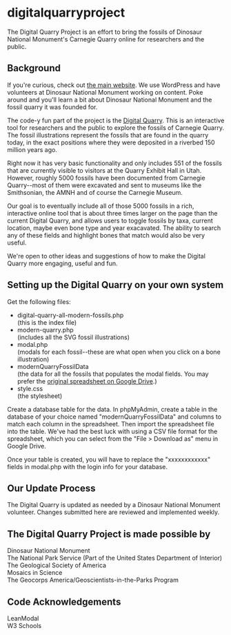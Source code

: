 # digitalquarryproject
<p>The Digital Quarry Project is an effort to bring the fossils of Dinosaur National Monument's Carnegie Quarry online for researchers and the public.</p>

<h2>Background</h2>
<p>If you're curious, check out <a href="http://www.carnegiequarry.com/">the main website</a>. 
We use WordPress and have volunteers at Dinosaur National Monument working on content. Poke around and you'll learn a bit about Dinosaur National Monument and the fossil quarry it was founded for.</p>

<p>The code-y fun part of the project is the <a href="http://www.carnegiequarry.com/modern-quarry/digital-quarry-all-modern-fossils.php#anchor">Digital Quarry</a>. 
This is an interactive tool for researchers and the public to explore the fossils of Carnegie Quarry. The fossil illustrations represent the fossils that are found in the quarry today, in the exact positions where they were deposited in a riverbed 150 million years ago.</p>

<p>Right now it has very basic functionality and only includes 551 of the fossils that are currently visible to visitors at the Quarry Exhibit Hall in Utah. However, roughly 5000 fossils have been documented from Carnegie Quarry--most of them were excavated and sent to museums like the Smithsonian, the AMNH and of course the Carnegie Museum. </p>

<p>Our goal is to eventually include all of those 5000 fossils in a rich, interactive online tool that is about three times larger on the page than the current Digital Quarry, and allows users to toggle fossils by taxa, current location, maybe even bone type and year exacavated. The ability to search any of these fields and highlight bones that match would also be very useful. </p>

<p>We're open to other ideas and suggestions of how to make the Digital Quarry more engaging, useful and fun.</p>

<h2>Setting up the Digital Quarry on your own system</h2>
<p>Get the following files:</p>
<ul>
<li> digital-quarry-all-modern-fossils.php <br>(this is the index file)
<li> modern-quarry.php <br>(includes all the SVG fossil illustrations)
<li> modal.php <br>(modals for each fossil--these are what open when you click on a bone illustration)
<li> modernQuarryFossilData <br>(the data for all the fossils that populates the modal fields. You may prefer the <a href="https://docs.google.com/spreadsheets/d/1MFP6-KFfPjgZyjHZhh4ChBJgrdSiMtSN94tORUp-eug/edit?usp=sharing">original spreadsheet on Google Drive</a>.)
<li> style.css <br>(the stylesheet)
</ul>

<p>Create a database table for the data. In phpMyAdmin, create a table in the database of your choice named "modernQuarryFossilData" and columns to match each column in the spreadsheet. Then import the spreadsheet file into the table. We've had the best luck with using a CSV file format for the spreadsheet, which you can select from the "File > Download as" menu in Google Drive.</p>

<p>Once your table is created, you will have to replace the "xxxxxxxxxxxx" fields in modal.php with the login info for your database.</p>

<h2>Our Update Process</h2>
<p>The Digital Quarry is updated as needed by a Dinosaur National Monument volunteer. Changes submitted here are reviewed and implemented weekly.</p>

<h2>The Digital Quarry Project is made possible by</h2>
Dinosaur National Monument<br>
The National Park Service (Part of the United States Department of Interior)<br>
The Geological Society of America<br>
Mosaics in Science<br>
The Geocorps America/Geoscientists-in-the-Parks Program<br>

<h2>Code Acknowledgements</h2>
LeanModal<br>
W3 Schools<br>
